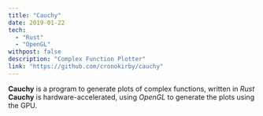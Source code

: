 ```yaml
---
title: "Cauchy"
date: 2019-01-22
tech:
  - "Rust"
  - "OpenGL"
withpost: false
description: "Complex Function Plotter"
link: "https://github.com/cronokirby/cauchy"
---
```

**Cauchy** is a program to generate plots of complex functions, written in *Rust*
**Cauchy** is hardware-accelerated, using *OpenGL* to generate the plots using the GPU.
<!--more-->